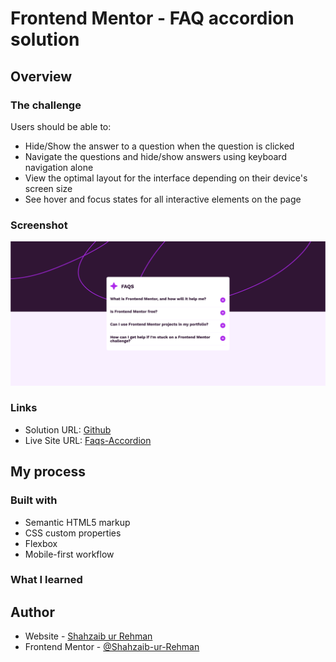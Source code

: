# Frontend Mentor - FAQ accordion solution

## Overview

### The challenge

Users should be able to:

- Hide/Show the answer to a question when the question is clicked
- Navigate the questions and hide/show answers using keyboard navigation alone
- View the optimal layout for the interface depending on their device's screen size
- See hover and focus states for all interactive elements on the page

### Screenshot

![](./screenshot.png)

### Links

- Solution URL: [Github](https://github.com/Shahzaib-ur-Rehman/faqs-accordion)
- Live Site URL: [Faqs-Accordion](https://faqs-accordion-three.vercel.app/)

## My process

### Built with

- Semantic HTML5 markup
- CSS custom properties
- Flexbox
- Mobile-first workflow

### What I learned


## Author

- Website - [Shahzaib ur Rehman](https://www.linkedin.com/in/shahzaib-ur-rehman-2518b01b8/)
- Frontend Mentor - [@Shahzaib-ur-Rehman](https://www.frontendmentor.io/profile/Shahzaib-ur-Rehman)


